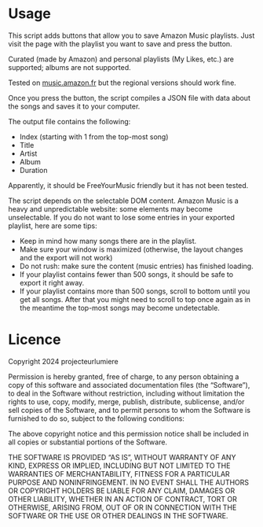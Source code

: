 # Usage

This script adds buttons that allow you to save Amazon Music playlists. Just visit the page with the playlist you want to save and press the button.

Curated (made by Amazon) and personal playlists (My Likes, etc.) are supported; albums are not supported.

Tested on [music.amazon.fr](https://music.amazon.fr) but the regional versions should work fine.

Once you press the button, the script compiles a JSON file with data about the songs and saves it to your computer.

The output file contains the following:
* Index (starting with 1 from the top-most song)
* Title
* Artist
* Album
* Duration

Apparently, it should be FreeYourMusic friendly but it has not been tested.

The script depends on the selectable DOM content. Amazon Music is a heavy and unpredictable website: some elements may become unselectable. If you do not want to lose some entries in your exported playlist, here are some tips:
* Keep in mind how many songs there are in the playlist.
* Make sure your window is maximized (otherwise, the layout changes and the export will not work)
* Do not rush: make sure the content (music entries) has finished loading.
* If your playlist contains fewer than 500 songs, it should be safe to export it right away.
* If your playlist contains more than 500 songs, scroll to bottom until you get all songs. After that you might need to scroll to top once again as in the meantime the top-most songs may become undetectable. 

# Licence

Copyright 2024 projecteurlumiere

Permission is hereby granted, free of charge, to any person obtaining a copy of this software and associated documentation files (the “Software”), to deal in the Software without restriction, including without limitation the rights to use, copy, modify, merge, publish, distribute, sublicense, and/or sell copies of the Software, and to permit persons to whom the Software is furnished to do so, subject to the following conditions:

The above copyright notice and this permission notice shall be included in all copies or substantial portions of the Software.

THE SOFTWARE IS PROVIDED “AS IS”, WITHOUT WARRANTY OF ANY KIND, EXPRESS OR IMPLIED, INCLUDING BUT NOT LIMITED TO THE WARRANTIES OF MERCHANTABILITY, FITNESS FOR A PARTICULAR PURPOSE AND NONINFRINGEMENT. IN NO EVENT SHALL THE AUTHORS OR COPYRIGHT HOLDERS BE LIABLE FOR ANY CLAIM, DAMAGES OR OTHER LIABILITY, WHETHER IN AN ACTION OF CONTRACT, TORT OR OTHERWISE, ARISING FROM, OUT OF OR IN CONNECTION WITH THE SOFTWARE OR THE USE OR OTHER DEALINGS IN THE SOFTWARE.
